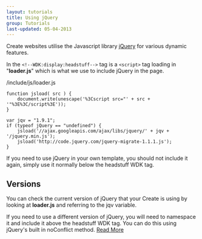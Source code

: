 ```yaml
---
layout: tutorials
title: Using jQuery
group: Tutorials
last-updated: 05-04-2013
---
```



Create websites utilise the Javascript library <a href="http://jquery.com/" target="_blank">jQuery</a> for various dynamic features. 

In the `<!--WDK:display:headstuff-->` tag is a `<script>` tag loading in "**loader.js**" which is what we use to include jQuery in the page.

/include/js/loader.js

~~~
function jsload( src ) {
	document.write(unescape('%3Cscript src="' + src + '"%3E%3C/script%3E'));
}

var jqv = "1.9.1";
if (typeof jQuery == "undefined") {
	jsload('//ajax.googleapis.com/ajax/libs/jquery/' + jqv + '/jquery.min.js');
	jsload('http://code.jquery.com/jquery-migrate-1.1.1.js');
}
~~~

If you need to use jQuery in your own template, you should not include it again, simply use it normally below the headstuff WDK tag.

## Versions

You can check the current version of jQuery that your Create is using by looking at **loader.js** and referring to the jqv variable.

If you need to use a different version of jQuery, you will need to namespace it and include it above the headstuff WDK tag. You can do this using jQuery's built in noConflict method. <a href="http://api.jquery.com/jQuery.noConflict/" target="_blank">Read More</a>